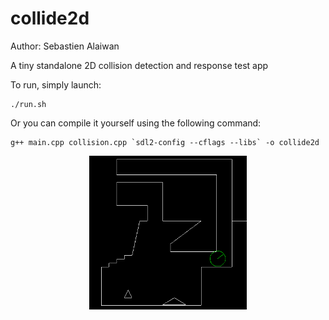 # collide2d

Author: Sebastien Alaiwan

A tiny standalone 2D collision detection and response test app

To run, simply launch:
```
./run.sh
```

Or you can compile it yourself using the following command:
```
g++ main.cpp collision.cpp `sdl2-config --cflags --libs` -o collide2d
```

<p align="center"><img src="screenshot.gif" width="50%"></p>
